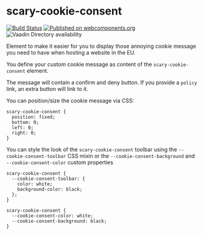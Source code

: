 # scary-cookie-consent

[![Build Status](https://travis-ci.org/Scarygami/scary-cookie-consent.svg?branch=master)](https://travis-ci.org/Scarygami/scary-cookie-consent)
[![Published on webcomponents.org](https://img.shields.io/badge/webcomponents.org-published-blue.svg)](https://www.webcomponents.org/element/Scarygami/scary-cookie-consent)
![Vaadin Directory availability](https://img.shields.io/badge/Vaadin%20Directory-available-green.svg?style=flat-square&colorB=00b4f0&link=https://vaadin.com/directory)

Element to make it easier for you to display those annoying cookie message
you need to have when hosting a website in the EU.

You define your custom cookie message as content of the `scary-cookie-consent` element.

The message will contain a confirm and deny button. If you provide a `policy` link, an extra button will link to it.

You can position/size the cookie message via CSS:

```
scary-cookie-consent {
  position: fixed;
  bottom: 0;
  left: 0;
  right: 0;
}
```

You can style the look of the `scary-cookie-consent` toolbar using the
`--cookie-consent-toolbar` CSS mixin or the `--cookie-consent-background`
and `--cookie-consent-color` custom properties

```
scary-cookie-consent {
  --cookie-consent-toolbar: {
    color: white;
    background-color: black;
  };
}
```

```
scary-cookie-consent {
  --cookie-consent-color: white;
  --cookie-consent-background: black;
}
```
